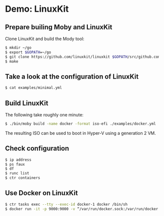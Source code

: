 # Demo: LinuxKit

## Prepare builing Moby and LinuxKit

Clone LinuxKit and build the Mody tool:

```bash
$ mkdir ~/go
$ export $GOPATH=~/go
$ git clone https://github.com/linuxkit/linuxkit $GOPATH/src/github.com/linuxkit/linuxkit
$ make
```

## Take a look at the configuration of LinuxKit

```bash
$ cat examples/minimal.yml
```

## Build LinuxKit

The following take roughly one minute:

```bash
$ ./bin/moby build -name docker -format iso-efi ./examples/docker.yml
```

The resulting ISO can be used to boot in Hyper-V using a generation 2 VM.

## Check configuration

```bash
$ ip address
$ ps faux
$ df
$ runc list
$ ctr containers
```

## Use Docker on LinuxKit

```bash
$ ctr tasks exec --tty --exec-id docker-1 docker /bin/sh
$ docker run -it -p 9000:9000 -v “/var/run/docker.sock:/var/run/docker.sock” portainer/portainer --no-auth
```
